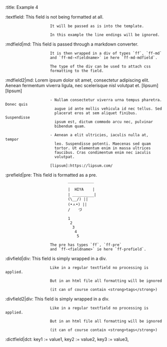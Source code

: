 :title:                 Example 4

:textfield:             This field is not being formatted at all.

                        It will be passed as is into the template.

                        In this example the line endings will be ignored.

:mdfield|md:            This field is passed through a markdown converter.

                        It is then wrapped in a div of types `ff`, `ff-md`
                        and `ff-md-<fieldname>` ie here `ff-md-mdfield`.

                        The type of the div can be used to attach css
                        formatting to the field.

:mdfield2|md:           Lorem ipsum dolor sit amet, consectetur
                        adipiscing elit. Aenean fermentum viverra ligula,
                        nec scelerisque nisl volutpat et. [lipsum][lipsum]

                        - Nullam consectetur viverra urna tempus pharetra. Donec quis    
                          augue id ante mollis vehicula id nec tellus. Sed
                          placerat eros at sem aliquet finibus. Suspendisse
                          ipsum est, dictum commodo arcu nec, pulvinar
                          bibendum quam.

                        - Aenean a elit ultricies, iaculis nulla at, tempor
                          leo. Suspendisse potenti. Maecenas sed quam
                          tortor. Ut elementum enim in massa ultrices
                          faucibus. Cras condimentum enim nec iaculis
                          volutpat.

                        [lipsum]:https://lipsum.com/

:prefield|pre:          This field is formatted as a pre.

                                ￣￣￣￣￣￣￣
                                |  HIYA    |
                                | ＿＿＿＿___|
                                (\__/) ||
                                (•ㅅ•) ||
                                / 　 づ

                                1
                                 2
                                  3
                                   4
                                    5

                        The pre has types `ff`, `ff-pre`
                        and `ff-<fieldname>` ie here `ff-prefield`.

:divfield|div:          This field is simply wrapped in a div.

                        Like in a regular textfield no processing is applied.

                        But in an html file all formatting will be ignored

                        (it can of course contain <strong>tags</strong>)

:divfield2|div:         This field is simply wrapped in a div.

                        Like in a regular textfield no processing is applied.

                        But in an html file all formatting will be ignored

                        (it can of course contain <strong>tags</strong>)

:dictfield|dct:         key1 := value1,
                        key2 := value2,
                        key3 := value3,
